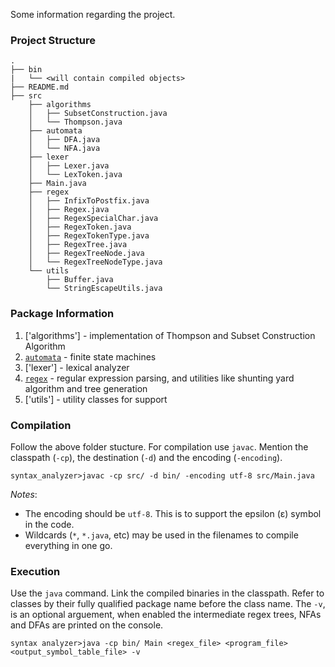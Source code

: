 Some information regarding the project.

### Project Structure 
```
.
├── bin
|   └── <will contain compiled objects>
├── README.md
├── src
    ├── algorithms
    │   ├── SubsetConstruction.java
    │   └── Thompson.java
    ├── automata
    │   ├── DFA.java
    │   └── NFA.java
    ├── lexer
    │   ├── Lexer.java
    │   └── LexToken.java
    ├── Main.java
    ├── regex
    │   ├── InfixToPostfix.java
    │   ├── Regex.java
    │   ├── RegexSpecialChar.java
    │   ├── RegexToken.java
    │   ├── RegexTokenType.java
    │   ├── RegexTree.java
    │   ├── RegexTreeNode.java
    │   └── RegexTreeNodeType.java
    └── utils
        ├── Buffer.java
        └── StringEscapeUtils.java
```

### Package Information

1. ['algorithms'] - implementation of Thompson and Subset Construction Algorithm
2. [`automata`](docs/automata.md) - finite state machines
3. ['lexer'] - lexical analyzer
4. [`regex`](docs/regex.md) - regular expression parsing, and utilities like shunting yard algorithm and tree generation
5. ['utils'] - utility classes for support

### Compilation

Follow the above folder stucture. For compilation use `javac`. Mention the classpath (`-cp`), the destination (`-d`) and the encoding (`-encoding`).

```
syntax_analyzer>javac -cp src/ -d bin/ -encoding utf-8 src/Main.java
```

*Notes*: 

- The encoding should be `utf-8`. This is to support the epsilon (ε) symbol in the code.
- Wildcards (`*`, `*.java`, etc) may be used in the filenames to compile everything in one go.

### Execution

Use the `java` command. Link the compiled binaries in the classpath. Refer to classes by their fully qualified package name before the class name. The `-v`, is an optional arguement, when enabled the intermediate regex trees, NFAs and DFAs are printed on the console.

```
syntax analyzer>java -cp bin/ Main <regex_file> <program_file> <output_symbol_table_file> -v
```
